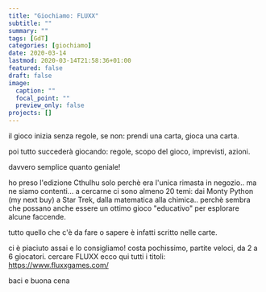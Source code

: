 ```yaml
---
title: "Giochiamo: FLUXX"
subtitle: ""
summary: ""
tags: [GdT]
categories: [giochiamo]
date: 2020-03-14
lastmod: 2020-03-14T21:58:36+01:00
featured: false
draft: false
image:
  caption: ""
  focal_point: ""
  preview_only: false
projects: []
---
```


il gioco inizia senza regole, se non: prendi una carta, gioca una carta.

poi tutto succederà giocando: regole, scopo del gioco, imprevisti, azioni.

davvero semplice quanto geniale!

ho preso l'edizione Cthulhu solo perchè era l'unica rimasta in negozio.. ma ne siamo contenti... a cercarne ci sono almeno 20 temi: dai Monty Python (my next buy) a Star Trek, dalla matematica alla chimica..
perchè sembra che possano anche essere un ottimo gioco "educativo" per esplorare alcune faccende.

tutto quello che c'è da fare o sapere è infatti scritto nelle carte.

ci è piaciuto assai e lo consigliamo!
costa pochissimo, partite veloci, da 2 a 6 giocatori. cercare FLUXX ecco qui tutti i titoli: <https://www.fluxxgames.com/>

baci e buona cena

